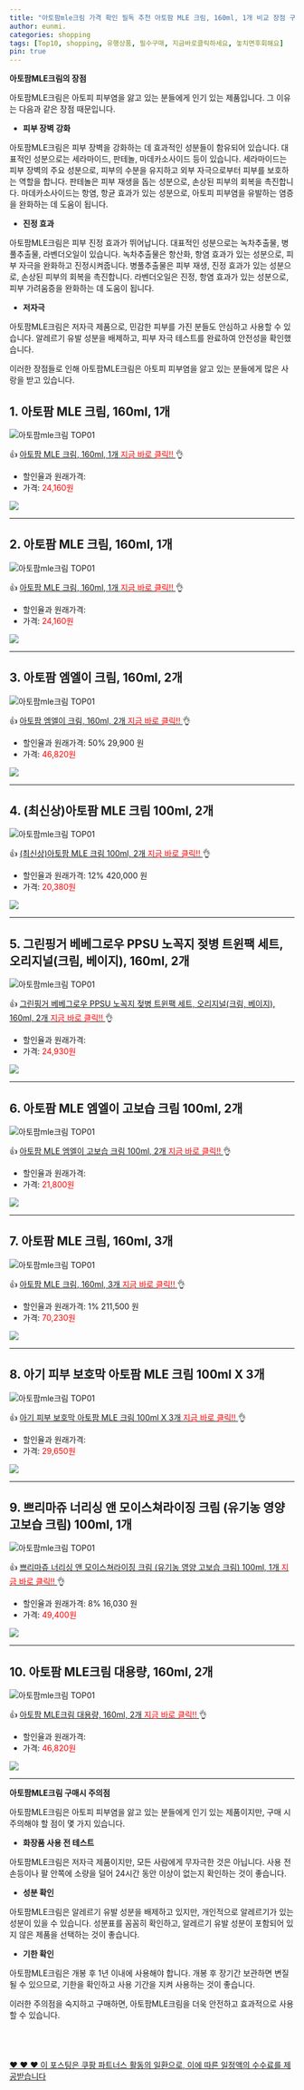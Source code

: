 ```yaml
---
title: "아토팜mle크림 가격 확인 필독 추천 아토팜 MLE 크림, 160ml, 1개 비교 장점 구매가이드"
author: eunmi.
categories: shopping
tags: [Top10, shopping, 유행상품, 필수구매, 지금바로클릭하세요, 놓치면후회해요]
pin: true
---
```

**아토팜MLE크림의 장점**

아토팜MLE크림은 아토피 피부염을 앓고 있는 분들에게 인기 있는 제품입니다. 그 이유는 다음과 같은 장점 때문입니다.

* **피부 장벽 강화**

아토팜MLE크림은 피부 장벽을 강화하는 데 효과적인 성분들이 함유되어 있습니다. 대표적인 성분으로는 세라마이드, 판테놀, 마데카소사이드 등이 있습니다. 세라마이드는 피부 장벽의 주요 성분으로, 피부의 수분을 유지하고 외부 자극으로부터 피부를 보호하는 역할을 합니다. 판테놀은 피부 재생을 돕는 성분으로, 손상된 피부의 회복을 촉진합니다. 마데카소사이드는 항염, 항균 효과가 있는 성분으로, 아토피 피부염을 유발하는 염증을 완화하는 데 도움이 됩니다.

* **진정 효과**

아토팜MLE크림은 피부 진정 효과가 뛰어납니다. 대표적인 성분으로는 녹차추출물, 병풀추출물, 라벤더오일이 있습니다. 녹차추출물은 항산화, 항염 효과가 있는 성분으로, 피부 자극을 완화하고 진정시켜줍니다. 병풀추출물은 피부 재생, 진정 효과가 있는 성분으로, 손상된 피부의 회복을 촉진합니다. 라벤더오일은 진정, 항염 효과가 있는 성분으로, 피부 가려움증을 완화하는 데 도움이 됩니다.

* **저자극**

아토팜MLE크림은 저자극 제품으로, 민감한 피부를 가진 분들도 안심하고 사용할 수 있습니다. 알레르기 유발 성분을 배제하고, 피부 자극 테스트를 완료하여 안전성을 확인했습니다.

이러한 장점들로 인해 아토팜MLE크림은 아토피 피부염을 앓고 있는 분들에게 많은 사랑을 받고 있습니다.

   

## 1. 아토팜 MLE 크림, 160ml, 1개

![아토팜mle크림 TOP01](https://thumbnail10.coupangcdn.com/thumbnails/remote/230x230ex/image/retail/images/1331424713366067-acdefba1-3dfe-4b6d-b939-250b1d19dc9d.png)


👍 [아토팜 MLE 크림, 160ml, 1개 <font color=red> 지금 바로 클릭!! </font> ](https://link.coupang.com/re/AFFSDP?lptag=AF3617701&subid=GithubCoopas&pageKey=4876504068&traceid=V0-153&itemId=6344300616&vendorItemId=3066623754) 👌 


- 할인율과 원래가격: 
- 가격: <span style='color:red'>24,160원</span>

[![](/discount_price.png)](https://link.coupang.com/re/AFFSDP?lptag=AF3617701&subid=GithubCoopas&pageKey=4876504068&traceid=V0-153&itemId=6344300616&vendorItemId=3066623754)

---


   

## 2. 아토팜 MLE 크림, 160ml, 1개

![아토팜mle크림 TOP01](https://thumbnail10.coupangcdn.com/thumbnails/remote/230x230ex/image/retail/images/1331424713366067-acdefba1-3dfe-4b6d-b939-250b1d19dc9d.png)


👍 [아토팜 MLE 크림, 160ml, 1개 <font color=red> 지금 바로 클릭!! </font> ](https://link.coupang.com/re/AFFSDP?lptag=AF3617701&subid=GithubCoopas&pageKey=4876504068&traceid=V0-153&itemId=6344300616&vendorItemId=3066623754) 👌 


- 할인율과 원래가격: 
- 가격: <span style='color:red'>24,160원</span>

[![](/discount_price.png)](https://link.coupang.com/re/AFFSDP?lptag=AF3617701&subid=GithubCoopas&pageKey=4876504068&traceid=V0-153&itemId=6344300616&vendorItemId=3066623754)

---


   

## 3. 아토팜 엠엘이 크림, 160ml, 2개

![아토팜mle크림 TOP01](https://thumbnail7.coupangcdn.com/thumbnails/remote/230x230ex/image/retail/images/c7ac358f-932a-4d2f-9744-5500e3a092e07274997642143777539.png)


👍 [아토팜 엠엘이 크림, 160ml, 2개 <font color=red> 지금 바로 클릭!! </font> ](https://link.coupang.com/re/AFFSDP?lptag=AF3617701&subid=GithubCoopas&pageKey=4876504068&traceid=V0-153&itemId=18336200853&vendorItemId=85480600252) 👌 


- 할인율과 원래가격: 50%  29,900   원
- 가격: <span style='color:red'>46,820원</span>

[![](/discount_price.png)](https://link.coupang.com/re/AFFSDP?lptag=AF3617701&subid=GithubCoopas&pageKey=4876504068&traceid=V0-153&itemId=18336200853&vendorItemId=85480600252)

---


   

## 4. (최신상)아토팜 MLE 크림 100ml, 2개

![아토팜mle크림 TOP01](https://thumbnail8.coupangcdn.com/thumbnails/remote/230x230ex/image/vendor_inventory/d338/3e4c6f4c742f8f7d4169c965c360c08b8c1bac8a5fd52f3878fc495385b2.PNG)


👍 [(최신상)아토팜 MLE 크림 100ml, 2개 <font color=red> 지금 바로 클릭!! </font> ](https://link.coupang.com/re/AFFSDP?lptag=AF3617701&subid=GithubCoopas&pageKey=4876504068&traceid=V0-153&itemId=16130184771&vendorItemId=86414675530) 👌 


- 할인율과 원래가격: 12%  420,000   원
- 가격: <span style='color:red'>20,380원</span>

[![](/discount_price.png)](https://link.coupang.com/re/AFFSDP?lptag=AF3617701&subid=GithubCoopas&pageKey=4876504068&traceid=V0-153&itemId=16130184771&vendorItemId=86414675530)

---


   

## 5. 그린핑거 베베그로우 PPSU 노꼭지 젖병 트윈팩 세트, 오리지널(크림, 베이지), 160ml, 2개

![아토팜mle크림 TOP01](https://thumbnail8.coupangcdn.com/thumbnails/remote/230x230ex/image/retail/images/4115513969848019-7c1f4d8b-2d4f-4c27-b403-ba316a3f0bf1.jpg)


👍 [그린핑거 베베그로우 PPSU 노꼭지 젖병 트윈팩 세트, 오리지널(크림, 베이지), 160ml, 2개 <font color=red> 지금 바로 클릭!! </font> ](https://link.coupang.com/re/AFFSDP?lptag=AF3617701&subid=GithubCoopas&pageKey=7093357672&traceid=V0-153&itemId=17683456470&vendorItemId=84634042514) 👌 


- 할인율과 원래가격: 
- 가격: <span style='color:red'>24,930원</span>

[![](/discount_price.png)](https://link.coupang.com/re/AFFSDP?lptag=AF3617701&subid=GithubCoopas&pageKey=7093357672&traceid=V0-153&itemId=17683456470&vendorItemId=84634042514)

---


   

## 6. 아토팜 MLE 엠엘이 고보습 크림 100ml, 2개

![아토팜mle크림 TOP01](https://thumbnail6.coupangcdn.com/thumbnails/remote/230x230ex/image/vendor_inventory/d97d/e0727bc21374c90e35c7c7a69a2a9a5b15e57a6e87f80452353aebfae892.jpg)


👍 [아토팜 MLE 엠엘이 고보습 크림 100ml, 2개 <font color=red> 지금 바로 클릭!! </font> ](https://link.coupang.com/re/AFFSDP?lptag=AF3617701&subid=GithubCoopas&pageKey=7119373484&traceid=V0-153&itemId=20422119017&vendorItemId=87504192587) 👌 


- 할인율과 원래가격: 
- 가격: <span style='color:red'>21,800원</span>

[![](/discount_price.png)](https://link.coupang.com/re/AFFSDP?lptag=AF3617701&subid=GithubCoopas&pageKey=7119373484&traceid=V0-153&itemId=20422119017&vendorItemId=87504192587)

---


   

## 7. 아토팜 MLE 크림, 160ml, 3개

![아토팜mle크림 TOP01](https://thumbnail8.coupangcdn.com/thumbnails/remote/230x230ex/image/retail/images/4b1cd9fe-0a2d-478d-b6af-02431d137c3c2097576475067850196.png)


👍 [아토팜 MLE 크림, 160ml, 3개 <font color=red> 지금 바로 클릭!! </font> ](https://link.coupang.com/re/AFFSDP?lptag=AF3617701&subid=GithubCoopas&pageKey=4876504068&traceid=V0-153&itemId=14541487213&vendorItemId=85480600731) 👌 


- 할인율과 원래가격: 1%  211,500   원
- 가격: <span style='color:red'>70,230원</span>

[![](/discount_price.png)](https://link.coupang.com/re/AFFSDP?lptag=AF3617701&subid=GithubCoopas&pageKey=4876504068&traceid=V0-153&itemId=14541487213&vendorItemId=85480600731)

---


   

## 8. 아기 피부 보호막 아토팜 MLE 크림 100ml X 3개

![아토팜mle크림 TOP01](https://thumbnail8.coupangcdn.com/thumbnails/remote/230x230ex/image/vendor_inventory/d338/3e4c6f4c742f8f7d4169c965c360c08b8c1bac8a5fd52f3878fc495385b2.PNG)


👍 [아기 피부 보호막 아토팜 MLE 크림 100ml X 3개 <font color=red> 지금 바로 클릭!! </font> ](https://link.coupang.com/re/AFFSDP?lptag=AF3617701&subid=GithubCoopas&pageKey=4876504068&traceid=V0-153&itemId=8491863588&vendorItemId=86414675592) 👌 


- 할인율과 원래가격: 
- 가격: <span style='color:red'>29,650원</span>

[![](/discount_price.png)](https://link.coupang.com/re/AFFSDP?lptag=AF3617701&subid=GithubCoopas&pageKey=4876504068&traceid=V0-153&itemId=8491863588&vendorItemId=86414675592)

---


   

## 9. 쁘리마쥬 너리싱 앤 모이스쳐라이징 크림 (유기농 영양 고보습 크림) 100ml, 1개

![아토팜mle크림 TOP01](https://thumbnail10.coupangcdn.com/thumbnails/remote/230x230ex/image/vendor_inventory/ad99/e48c5a35e1604a2cd057b527fd2a553053c99a34a975a44d3ed836eb65af.jpg)


👍 [쁘리마쥬 너리싱 앤 모이스쳐라이징 크림 (유기농 영양 고보습 크림) 100ml, 1개 <font color=red> 지금 바로 클릭!! </font> ](https://link.coupang.com/re/AFFSDP?lptag=AF3617701&subid=GithubCoopas&pageKey=6159551544&traceid=V0-153&itemId=11944515298&vendorItemId=79217195610) 👌 


- 할인율과 원래가격: 8%  16,030   원
- 가격: <span style='color:red'>49,400원</span>

[![](/discount_price.png)](https://link.coupang.com/re/AFFSDP?lptag=AF3617701&subid=GithubCoopas&pageKey=6159551544&traceid=V0-153&itemId=11944515298&vendorItemId=79217195610)

---


   

## 10. 아토팜 MLE크림 대용량, 160ml, 2개

![아토팜mle크림 TOP01](https://thumbnail10.coupangcdn.com/thumbnails/remote/230x230ex/image/retail/images/d7f1fc10-e2ae-41b6-8f71-71feb81e83aa1264039247479675099.png)


👍 [아토팜 MLE크림 대용량, 160ml, 2개 <font color=red> 지금 바로 클릭!! </font> ](https://link.coupang.com/re/AFFSDP?lptag=AF3617701&subid=GithubCoopas&pageKey=1391825400&traceid=V0-153&itemId=19575258872&vendorItemId=86682945163) 👌 


- 할인율과 원래가격: 
- 가격: <span style='color:red'>46,820원</span>

[![](/discount_price.png)](https://link.coupang.com/re/AFFSDP?lptag=AF3617701&subid=GithubCoopas&pageKey=1391825400&traceid=V0-153&itemId=19575258872&vendorItemId=86682945163)

---
**아토팜MLE크림 구매시 주의점**

아토팜MLE크림은 아토피 피부염을 앓고 있는 분들에게 인기 있는 제품이지만, 구매 시 주의해야 할 점이 몇 가지 있습니다.

* **화장품 사용 전 테스트**

아토팜MLE크림은 저자극 제품이지만, 모든 사람에게 무자극한 것은 아닙니다. 사용 전 손등이나 팔 안쪽에 소량을 덜어 24시간 동안 이상이 없는지 확인하는 것이 좋습니다.

* **성분 확인**

아토팜MLE크림은 알레르기 유발 성분을 배제하고 있지만, 개인적으로 알레르기가 있는 성분이 있을 수 있습니다. 성분표를 꼼꼼히 확인하고, 알레르기 유발 성분이 포함되어 있지 않은 제품을 선택하는 것이 좋습니다.

* **기한 확인**

아토팜MLE크림은 개봉 후 1년 이내에 사용해야 합니다. 개봉 후 장기간 보관하면 변질될 수 있으므로, 기한을 확인하고 사용 기간을 지켜 사용하는 것이 좋습니다.

이러한 주의점을 숙지하고 구매하면, 아토팜MLE크림을 더욱 안전하고 효과적으로 사용할 수 있습니다.<br><br><br><br><br> [ ❤ ❤ ❤ 이 포스팅은 쿠팡 파트너스 활동의 일환으로, 이에 따른 일정액의 수수료를 제공받습니다](https://link.coupang.com/a/bcEFyh)